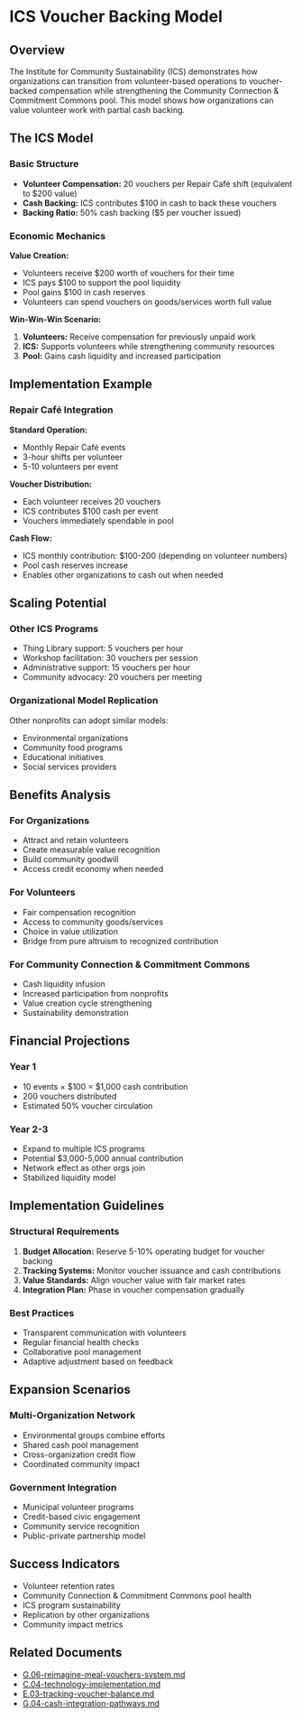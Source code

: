 # ICS Voucher Backing Model

## Overview

The Institute for Community Sustainability (ICS) demonstrates how organizations can transition from volunteer-based operations to voucher-backed compensation while strengthening the Community Connection & Commitment Commons pool. This model shows how organizations can value volunteer work with partial cash backing.

## The ICS Model

### Basic Structure
- **Volunteer Compensation:** 20 vouchers per Repair Café shift (equivalent to $200 value)
- **Cash Backing:** ICS contributes $100 in cash to back these vouchers
- **Backing Ratio:** 50% cash backing ($5 per voucher issued)

### Economic Mechanics

**Value Creation:**
- Volunteers receive $200 worth of vouchers for their time
- ICS pays $100 to support the pool liquidity
- Pool gains $100 in cash reserves
- Volunteers can spend vouchers on goods/services worth full value

**Win-Win-Win Scenario:**
1. **Volunteers:** Receive compensation for previously unpaid work
2. **ICS:** Supports volunteers while strengthening community resources
3. **Pool:** Gains cash liquidity and increased participation

## Implementation Example

### Repair Café Integration
**Standard Operation:**
- Monthly Repair Café events
- 3-hour shifts per volunteer
- 5-10 volunteers per event

**Voucher Distribution:**
- Each volunteer receives 20 vouchers
- ICS contributes $100 cash per event
- Vouchers immediately spendable in pool

**Cash Flow:**
- ICS monthly contribution: $100-200 (depending on volunteer numbers)
- Pool cash reserves increase
- Enables other organizations to cash out when needed

## Scaling Potential

### Other ICS Programs
- Thing Library support: 5 vouchers per hour
- Workshop facilitation: 30 vouchers per session
- Administrative support: 15 vouchers per hour
- Community advocacy: 20 vouchers per meeting

### Organizational Model Replication
Other nonprofits can adopt similar models:
- Environmental organizations
- Community food programs
- Educational initiatives
- Social services providers

## Benefits Analysis

### For Organizations
- Attract and retain volunteers
- Create measurable value recognition
- Build community goodwill
- Access credit economy when needed

### For Volunteers
- Fair compensation recognition
- Access to community goods/services
- Choice in value utilization
- Bridge from pure altruism to recognized contribution

### For Community Connection & Commitment Commons
- Cash liquidity infusion
- Increased participation from nonprofits
- Value creation cycle strengthening
- Sustainability demonstration

## Financial Projections

### Year 1
- 10 events × $100 = $1,000 cash contribution
- 200 vouchers distributed
- Estimated 50% voucher circulation

### Year 2-3
- Expand to multiple ICS programs
- Potential $3,000-5,000 annual contribution
- Network effect as other orgs join
- Stabilized liquidity model

## Implementation Guidelines

### Structural Requirements
1. **Budget Allocation:** Reserve 5-10% operating budget for voucher backing
2. **Tracking Systems:** Monitor voucher issuance and cash contributions
3. **Value Standards:** Align voucher value with fair market rates
4. **Integration Plan:** Phase in voucher compensation gradually

### Best Practices
- Transparent communication with volunteers
- Regular financial health checks
- Collaborative pool management
- Adaptive adjustment based on feedback

## Expansion Scenarios

### Multi-Organization Network
- Environmental groups combine efforts
- Shared cash pool management
- Cross-organization credit flow
- Coordinated community impact

### Government Integration
- Municipal volunteer programs
- Credit-based civic engagement
- Community service recognition
- Public-private partnership model

## Success Indicators

- Volunteer retention rates
- Community Connection & Commitment Commons pool health
- ICS program sustainability
- Replication by other organizations
- Community impact metrics

## Related Documents

- [G.06-reimagine-meal-vouchers-system.md](notes/ics/ccc/docs/G-Future/G.06-reimagine-meal-vouchers-system.md)
- [C.04-technology-implementation.md](notes/ics/ccc/v0.2/C-Implementation/C.04-technology-implementation.md)
- [E.03-tracking-voucher-balance.md](notes/ics/ccc/v0.2/E-Guides/E.03-tracking-voucher-balance.md)
- [G.04-cash-integration-pathways.md](notes/ics/ccc/docs/G-Future/G.04-cash-integration-pathways.md)
